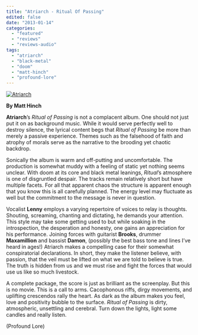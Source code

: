 ```yaml
---
title: "Atriarch - Ritual Of Passing"
edited: false
date: "2013-01-14"
categories:
  - "featured"
  - "reviews"
  - "reviews-audio"
tags:
  - "atriarch"
  - "black-metal"
  - "doom"
  - "matt-hinch"
  - "profound-lore"
---
```


[![Atriarch](http://www.hellbound.ca/wp-content/uploads/2013/01/Atriarch-590x519.jpg)](http://www.hellbound.ca/wp-content/uploads/2013/01/Atriarch.jpg)

**By Matt Hinch**

**Atriarch**’s _Ritual of Passing_ is not a complacent album. One should not just put it on as background music. While it would serve perfectly well to destroy silence, the lyrical content begs that _Ritual of Passing_ be more than merely a passive experience. Themes such as the falsehood of faith and atrophy of morals serve as the narrative to the brooding yet chaotic backdrop.

Sonically the album is warm and off-putting and uncomfortable. The production is somewhat muddy with a feeling of static yet nothing seems unclear. With doom at its core and black metal leanings, _Ritual_’s atmosphere is one of disgruntled despair. The tracks remain relatively short but have multiple facets. For all that apparent chaos the structure is apparent enough that you know this is all carefully planned. The energy level may fluctuate as well but the commitment to the message is never in question.

Vocalist **Lenny** employs a varying repertoire of voices to relay is thoughts. Shouting, screaming, chanting and dictating, he demands your attention. This style may take some getting used to but while soaking in the introspection, the desperation and honesty, one gains an appreciation for his performance. Joining forces with guitarist **Brooks**, drummer **Maxamillion** and bassist **Damon**, (possibly the best bass tone and lines I’ve heard in ages!) Atriarch makes a compelling case for their somewhat conspiratorial declarations. In short, they make the listener believe, with passion, that the veil must be lifted on what we are told to believe is true. The truth is hidden from us and we must rise and fight the forces that would use us like so much livestock.

A complete package, the score is just as brilliant as the screenplay. But this is no movie. This is a call to arms. Cacophonous riffs, dirgy movements, and uplifting crescendos rally the heart. As dark as the album makes you feel, love and positivity bubble to the surface. _Ritual of Passing_ is dirty, atmospheric, unsettling and cerebral. Turn down the lights, light some candles and really listen.

(Profound Lore)
